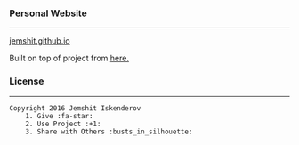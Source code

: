 ### Personal Website
---
[jemshit.github.io](http://jemshit.github.io) 

Built on top of project from [here.](https://github.com/t413/SinglePaged)

### License
---
    Copyright 2016 Jemshit Iskenderov
        1. Give :fa-star:
        2. Use Project :+1:
        3. Share with Others :busts_in_silhouette:
